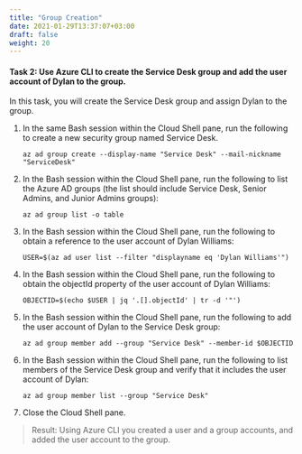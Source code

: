 ```yaml
---
title: "Group Creation"
date: 2021-01-29T13:37:07+03:00
draft: false
weight: 20
---
```


#### Task 2: Use Azure CLI to create the Service Desk group and add the user account of Dylan to the group. 


In this task, you will create the Service Desk group and assign Dylan to the group. 

1. In the same Bash session within the Cloud Shell pane, run the following to create a new security group named Service Desk.

    ```cli
    az ad group create --display-name "Service Desk" --mail-nickname "ServiceDesk"
    ```
 
1. In the Bash session within the Cloud Shell pane, run the following to list the Azure AD groups (the list should include Service Desk, Senior Admins, and Junior Admins groups):

    ```cli
    az ad group list -o table
    ```

1. In the Bash session within the Cloud Shell pane, run the following to obtain a reference to the user account of Dylan Williams: 

    ```cli
    USER=$(az ad user list --filter "displayname eq 'Dylan Williams'")
    ```

1. In the Bash session within the Cloud Shell pane, run the following to obtain the objectId property of the user account of Dylan Williams: 

    ```cli
    OBJECTID=$(echo $USER | jq '.[].objectId' | tr -d '"')
    ```

1. In the Bash session within the Cloud Shell pane, run the following to add the user account of Dylan to the Service Desk group: 

    ```cli
    az ad group member add --group "Service Desk" --member-id $OBJECTID
    ```

1. In the Bash session within the Cloud Shell pane, run the following to list members of the Service Desk group and verify that it includes the user account of Dylan:

    ```cli
    az ad group member list --group "Service Desk"
    ```

1. Close the Cloud Shell pane.

> Result: Using Azure CLI you created a user and a group accounts, and added the user account to the group. 
